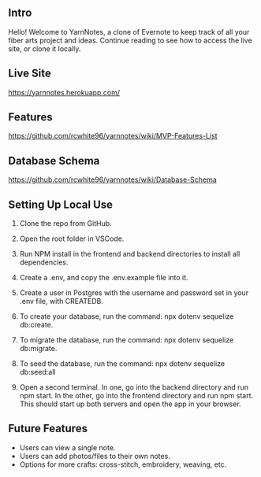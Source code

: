 ## Intro

Hello! Welcome to YarnNotes, a clone of Evernote to keep track of all your fiber arts project and ideas. Continue reading to see how to access the live site, or clone it locally.

## Live Site

https://yarnnotes.herokuapp.com/

## Features

https://github.com/rcwhite96/yarnnotes/wiki/MVP-Features-List

## Database Schema

https://github.com/rcwhite96/yarnnotes/wiki/Database-Schema

## Setting Up Local Use

1. Clone the repo from GitHub.

2. Open the root folder in VSCode.

3. Run NPM install in the frontend and backend directories to install all dependencies.

4. Create a .env, and copy the .env.example file into it.

5. Create a user in Postgres with the username and password set in your .env file, with CREATEDB.

6. To create your database, run the command: npx dotenv sequelize db:create.

7. To migrate the database, run the command: npx dotenv sequelize db:migrate.

8. To seed the database, run the command: npx dotenv sequelize db:seed:all

9. Open a second terminal. In one, go into the backend directory and run npm start. In the other, go into the frontend directory and run npm start. This should start up both servers and open the app in your browser.

## Future Features

- Users can view a single note.
- Users can add photos/files to their own notes.
- Options for more crafts: cross-stitch, embroidery, weaving, etc.
